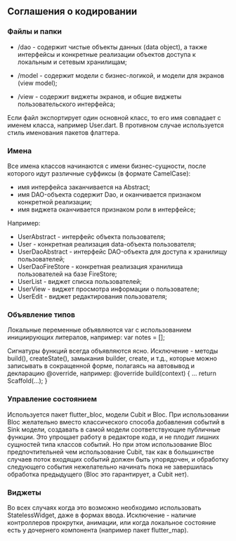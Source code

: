<h2>Соглашения о кодировании</h2>

<h3>Файлы и папки</h3>

- /dao - содержит чистые объекты данных (data object), а также интерфейсы и конкретные реализации объектов доступа к локальным и сетевым хранилищам;

- /model - содержит модели с бизнес-логикой, и модели для экранов (view model);

- /view - содержит виджеты экранов, и общие виджеты пользовательского интерфейса;

Если файл экспортирует один основной класс, то его имя совпадает с именем класса, например User.dart. В противном случае используется стиль именования пакетов флаттера.

<h3>Имена</h3>

Все имена классов начинаются с имени бизнес-сущности, после которого идут различные суффиксы (в формате CamelCase):
- имя интерфейса заканчивается на Abstract;
- имя DAO-объекта содержит Dao, и оканчивается признаком конкретной реализации;
- имя виджета оканчивается признаком роли в интерфейсе;

Например:
- UserAbstract - интерфейс объекта пользователя;
- User - конкретная реализация data-объекта пользователя;
- UserDaoAbstract - интерфейс DAO-объекта для доступа к хранилищу пользователей;
- UserDaoFireStore - конкретная реализация хранилища пользователей на базе FireStore;
- UserList - виджет списка пользователей;
- UserView - виджет просмотра информации о пользователе;
- UserEdit - виджет редактирования пользователя;

<h3>Объявление типов</h3>

Локальные переменные объявляются var с использованием инициирующих литералов, например:
var notes = <Note>[];

Сигнатуры функций всегда объявляются ясно. Исключение - методы build(), createState(), замыкания builder, create, и т.д., которые можно записывать в сокращенной форме, полагаясь на автовывод и декларацию @override, например:
@override
build(context) {
    ...
    return Scaffold(...);
}

<h3>Управление состоянием</h3>

Используется пакет flutter_bloc, модели Cubit и Bloc. При использовании Bloc желательно вместо классического способа добавления событий в Sink модели, создавать в самой модели соответствующие публичные функции. Это упрощает работу в редакторе кода, и не плодит лишних сущностей типа классов событий. Но при этом использование Bloc предпочтительней чем использование Cubit, так как в большинстве случаев поток входящих событий должен быть упорядочен, и обработку следующего события нежелательно начинать пока не завершилась обработка предыдущего (Bloc это гарантирует, а Cubit нет).

<h3>Виджеты</h3>

Во всех случаях когда это возможно необходимо использовать StatelessWidget, даже в формах ввода. Исключение - наличие контроллеров прокрутки, анимации, или когда локальное состояние есть у дочернего компонента (например пакет flutter_map).
